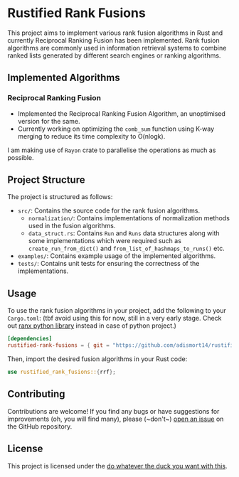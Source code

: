 # Rustified Rank Fusions

This project aims to implement various rank fusion algorithms in Rust and currently Reciprocal Ranking Fusion has been implemented. Rank fusion algorithms are commonly used in information retrieval systems to combine ranked lists generated by different search engines or ranking algorithms.

## Implemented Algorithms

### Reciprocal Ranking Fusion

- Implemented the Reciprocal Ranking Fusion Algorithm, an unoptimised version for the same.
- Currently working on optimizing the `comb_sum` function using K-way merging to reduce its time complexity to O(nlogk).

I am making use of `Rayon` crate to parallelise the operations as much as possible.

## Project Structure

The project is structured as follows:

- `src/`: Contains the source code for the rank fusion algorithms.
  - `normalization/`: Contains implementations of normalization methods used in the fusion algorithms.
  - `data_struct.rs`: Contains `Run` and `Runs` data structures along with some implementations which were required such as `create_run_from_dict()` and `from_list_of_hashmaps_to_runs()` etc.
- `examples/`: Contains example usage of the implemented algorithms.
- `tests/`: Contains unit tests for ensuring the correctness of the implementations.

## Usage

To use the rank fusion algorithms in your project, add the following to your `Cargo.toml`: (tbf avoid using this for now, still in a very early stage. Check out [ranx python library](https://github.com/AmenRa/ranx) instead in case of python project.)

```toml
[dependencies]
rustified-rank-fusions = { git = "https://github.com/adismort14/rustified-rank-fusions" }
```

Then, import the desired fusion algorithms in your Rust code:
```rust
use rustified_rank_fusions::{rrf};
```

## Contributing

Contributions are welcome! If you find any bugs or have suggestions for improvements (oh, you will find many), please (~don't~) [open an issue](https://github.com/adismort14/rustified-rank-fusions/issues) on the GitHub repository.

## License

This project is licensed under the [do whatever the duck you want with this](LICENSE).



